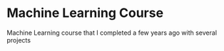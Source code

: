 # Machine Learning Course
Machine Learning course that I completed a few years ago with several projects
